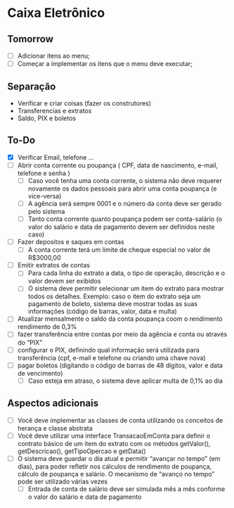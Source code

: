 # Caixa Eletrônico

## Tomorrow

- [ ] Adicionar itens ao menu;
- [ ] Começar a implementar os itens que o menu deve executar;

## Separação

- Verificar e criar coisas (fazer os construtores)
- Transferencias e extratos
- Saldo, PIX e boletos

## To-Do

- [x] Verificar Email, telefone ...
- [ ] Abrir conta corrente ou poupança ( CPF, data de nascimento, e-mail, telefone e senha )
    - [ ] Caso você tenha uma conta corrente, o sistema não deve requerer novamente os dados pessoais para abrir uma conta poupança (e vice-versa)
    - [ ] A agência será sempre 0001 e o número da conta deve ser gerado pelo sistema
    - [ ] Tanto conta corrente quanto poupança podem ser conta-salário (o valor do salário e data de pagamento devem ser definidos neste caso)
- [ ] Fazer depositos e saques em contas
    - [ ] A conta corrente terá um limite de cheque especial no valor de R$3000,00
- [ ] Emitir extratos de contas
    - [ ] Para cada linha do extrato a data, o tipo de operação, descrição e o valor devem ser exibidos
    - [ ] O sistema deve permitir selecionar um item do extrato para mostrar todos os detalhes. Exemplo: caso o item do extrato seja um pagamento de boleto, sistema deve mostrar todas as suas informações (código de barras, valor, data e multa)
- [ ] Atualizar mensalmente o saldo da conta poupança coom o rendimento rendimento de 0,3%
- [ ] fazer transferência entre contas por meio da agência e conta ou através do “PIX”
- [ ] configurar o PIX, definindo qual informação será utilizada para transferência (cpf, e-mail e telefone ou criando uma chave nova)
- [ ] pagar boletos (digitando o código de barras de 48 dígitos, valor e data de vencimento)
    - [ ] Caso esteja em atraso, o sistema deve aplicar multa de 0,1% ao dia

## Aspectos adicionais

- [ ] Você deve implementar as classes de conta utilizando os conceitos de herança e classe abstrata
- [ ] Você deve utilizar uma interface TransacaoEmConta para definir o contrato básico de um item do extrato com os métodos getValor(), getDescricao(), getTipoOpercao e getData()
- [ ] O sistema deve guardar o dia atual e permitir “avançar no tempo” (em dias), para poder refletir nos cálculos de rendimento de poupança, cálculo de poupança e salário. O mecanismo de “avanço no tempo” pode ser utilizado várias vezes
  - [ ] Entrada de conta de salário deve ser simulada mês a mês conforme o valor do salário e data de pagamento
